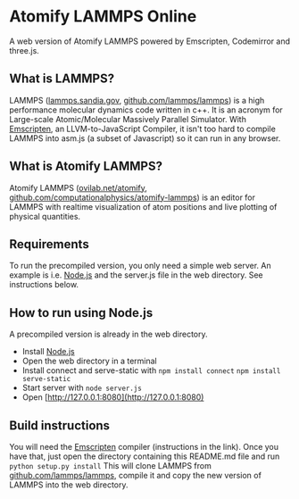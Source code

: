 # Atomify LAMMPS Online
A web version of Atomify LAMMPS powered by Emscripten, Codemirror and three.js.

## What is LAMMPS? ##
LAMMPS ([lammps.sandia.gov](http://lammps.sandia.gov), [github.com/lammps/lammps](https://github.com/lammps/lammps)) is a high performance molecular dynamics code written in c++. It is an acronym for Large-scale Atomic/Molecular Massively Parallel Simulator. With [Emscripten](http://kripken.github.io/emscripten-site/), an LLVM-to-JavaScript Compiler, it isn't too hard to compile LAMMPS into asm.js (a subset of Javascript) so it can run in any browser.

## What is Atomify LAMMPS? ##
Atomify LAMMPS ([ovilab.net/atomify](http://ovilab.net/projects/atomify-lammps/), [github.com/computationalphysics/atomify-lammps](https://github.com/computationalphysics/atomify-lammps)) is an editor for LAMMPS with realtime visualization of atom positions and live plotting of physical quantities. 

## Requirements ##
To run the precompiled version, you only need a simple web server. An example is i.e. [Node.js](https://nodejs.org/en/) and the server.js file in the web directory. See instructions below.

## How to run using Node.js ##
A precompiled version is already in the web directory. 
* Install [Node.js](https://nodejs.org/en/)
* Open the web directory in a terminal 
* Install connect and serve-static with
`npm install connect`
`npm install serve-static`
* Start server with
`node server.js`
* Open [http://127.0.0.1:8080](http://127.0.0.1:8080)

## Build instructions ##
You will need the [Emscripten](http://kripken.github.io/emscripten-site/) compiler (instructions in the link). Once you have that, just open the directory containing this README.md file and run
`python setup.py install`
This will clone LAMMPS from [github.com/lammps/lammps](https://github.com/lammps/lammps), compile it and copy the new version of LAMMPS into the web directory. 